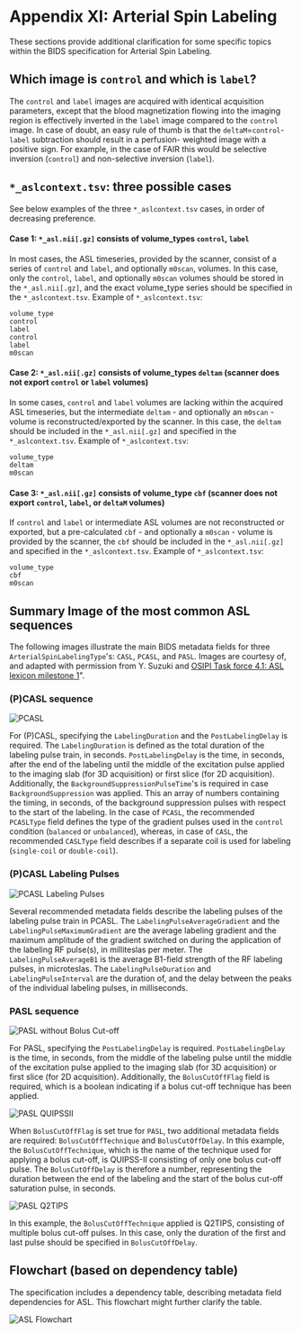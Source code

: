 # Appendix XI: Arterial Spin Labeling

These sections provide additional clarification for some specific topics within the BIDS specification for Arterial Spin Labeling.

## Which image is `control` and which is `label`?

The `control` and `label` images are acquired with identical acquisition parameters, except that the blood magnetization flowing into the imaging region is effectively inverted
in the `label` image compared to the `control` image. In case of doubt, an easy rule of thumb is that the `deltaM`=`control`-`label` subtraction should result in a perfusion-
weighted image with a positive sign. For example, in the case of FAIR this would be selective inversion (`control`) and non-selective inversion (`label`).

## `*_aslcontext.tsv`: three possible cases

See below examples of the three `*_aslcontext.tsv` cases, in order of decreasing preference.

#### Case 1: `*_asl.nii[.gz]` consists of volume_types `control`, `label`

In most cases, the ASL timeseries, provided by the scanner, consist of a series of `control` and `label`, and optionally `m0scan`, volumes. 
In this case, only the `control`, `label`, and optionally `m0scan` volumes should be stored in the `*_asl.nii[.gz]`, 
and the exact volume_type series should be specified in the `*_aslcontext.tsv`. Example of `*_aslcontext.tsv`:

```Text
volume_type
control
label
control
label
m0scan
```

#### Case 2: `*_asl.nii[.gz]` consists of volume_types `deltam` (scanner does not export `control` or `label` volumes)

In some cases, `control` and `label` volumes are lacking within the acquired ASL timeseries,
but the intermediate `deltam` - and optionally an `m0scan` -
volume is reconstructed/exported by the scanner.
In this case, the `deltam` should be included in the `*_asl.nii[.gz]` and specified in the `*_aslcontext.tsv`.
Example of `*_aslcontext.tsv`:

```Text
volume_type
deltam
m0scan
```

#### Case 3: `*_asl.nii[.gz]` consists of volume_type `cbf` (scanner does not export `control`, `label`, or `deltaM` volumes)

If `control` and `label` or intermediate ASL volumes are not reconstructed or exported,
but a pre-calculated `cbf` - and optionally a `m0scan` - volume is provided by the scanner,
the `cbf` should be included in the `*_asl.nii[.gz]` and specified in the `*_aslcontext.tsv`.
Example of `*_aslcontext.tsv`:

```Text
volume_type
cbf
m0scan
```

## Summary Image of the most common ASL sequences

The following images illustrate the main BIDS metadata fields for three `ArterialSpinLabelingType`'s: `CASL`, `PCASL`, and `PASL`. Images are courtesy of, and adapted with
permission from Y. Suzuki and [OSIPI Task force 4.1: ASL lexicon milestone 1](https://www.osipi.org/task-force-4-1/)".

### (P)CASL sequence

![PCASL](../04-modality-specific-files/images/asl_pcasl_sequence.png)

For (P)CASL, specifying the `LabelingDuration` and the `PostLabelingDelay` is required. The `LabelingDuration` is defined as the total duration of the labeling pulse train, in
seconds. `PostLabelingDelay` is the time, in seconds, after the end of the labeling until the middle of the excitation pulse applied to the imaging slab (for 3D acquisition) or
first slice (for 2D acquisition). Additionally, the `BackgroundSuppressionPulseTime`'s is required in case `BackgroundSuppression` was applied. This an array of numbers
containing the timing, in seconds, of the background suppression pulses with respect to the start of the labeling. In the case of `PCASL`, the recommended `PCASLType` field
defines the type of the gradient pulses used in the `control` condition (`balanced` or `unbalanced`), whereas, in case of `CASL`, the recommended `CASLType` field describes if a
separate coil is used for labeling (`single-coil` or `double-coil`).

### (P)CASL Labeling Pulses

![PCASL Labeling Pulses](../04-modality-specific-files/images/asl_pcasl_labeling_pulses.png)

Several recommended metadata fields describe the labeling pulses of the labeling pulse train in PCASL. The `LabelingPulseAverageGradient` and the `LabelingPulseMaximumGradient`
are the average labeling gradient and the maximum amplitude of the gradient switched on during the application of the labeling RF pulse(s), in milliteslas per meter. The
`LabelingPulseAverageB1` is the average B1-field strength of the RF labeling pulses, in microteslas. The `LabelingPulseDuration` and `LabelingPulseInterval` are the duration of,
and the delay between the peaks of the individual labeling pulses, in milliseconds.

### PASL sequence

![PASL without Bolus Cut-off](../04-modality-specific-files/images/asl_pasl_boluscutoff_false.png)

For PASL, specifying the `PostLabelingDelay` is required. `PostLabelingDelay` is the time, in seconds, from the middle of the labeling pulse until the middle of
the excitation pulse applied to the imaging slab (for 3D acquisition) or first slice (for 2D acquisition). Additionally, the `BolusCutOffFlag` field is required, which is a
boolean indicating if a bolus cut-off technique has been applied.

![PASL QUIPSSII](../04-modality-specific-files/images/asl_pasl_boluscutoff_true_quipssII.png)

When `BolusCutOffFlag` is set true for `PASL`, two additional metadata fields are required: `BolusCutOffTechnique` and `BolusCutOffDelay`. In this example, the
`BolusCutOffTechnique`, which is the name of the technique used for applying a bolus cut-off, is QUIPSS-II consisting of only one bolus cut-off pulse. The `BolusCutOffDelay` is
therefore a number, representing the duration between the end of the labeling and the start of the bolus cut-off saturation pulse, in seconds.

![PASL Q2TIPS](../04-modality-specific-files/images/asl_pasl_boluscutoff_true_q2tips.png)

In this example, the `BolusCutOffTechnique` applied is Q2TIPS, consisting of multiple bolus cut-off pulses. In this case, only the duration of the first and last pulse should
be specified in `BolusCutOffDelay`.

## Flowchart (based on dependency table)

The specification includes a dependency table, describing metadata field dependencies for ASL. This flowchart might further clarify the table.

![ASL Flowchart](../04-modality-specific-files/images/asl_flowchart.png)
